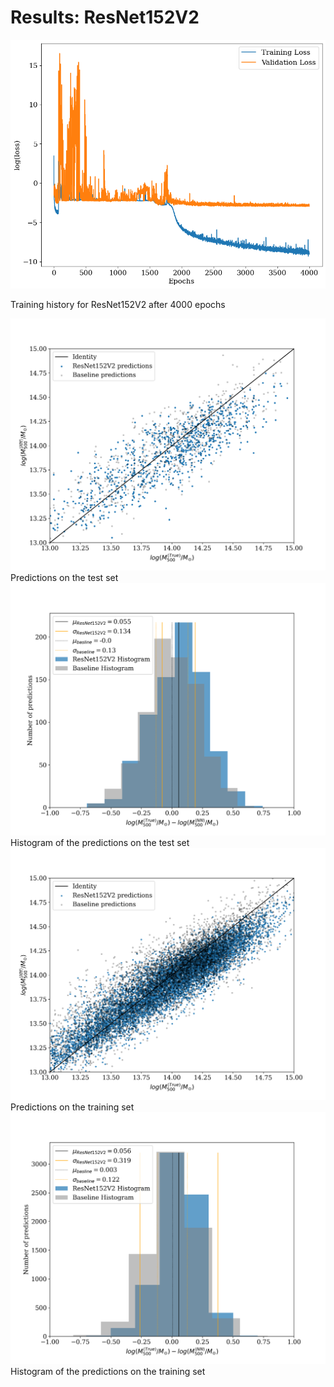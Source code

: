 # Results: ResNet152V2

<div class="grid grid-cols-2 justify-center justify-items-center items-start">

<div class="opacity-100">
<img src="/images/results/resnet/res152V2_history.png" class="max-h-95 shadow-lg"/>
<p class="text-gray-500 font-italic text-sm">
Training history for ResNet152V2 after 4000 epochs
</p>
</div>
<div class="grid grid-cols-2 gap-2 ml-4 opacity-100">
<div>
<img src="/images/results/resnet/test_ResNet152V2_scatter.png" class="max-h-40 shadow-lg"/>
<div class="text-gray-500 font-italic text-xs mt-3">
Predictions on the test set
</div>
</div>
<div>
<img src="/images/results/resnet/test_ResNet152V2_hist.png" class="max-h-39.5 shadow-lg"/>
<div class="text-gray-500 font-italic text-xs mt-3">
Histogram of the predictions on the test set
</div>
</div>
<div>
<img src="/images/results/resnet/training_ResNet152V2_scatter.png" class="max-h-40 shadow-lg"/>
<div class="text-gray-500 font-italic text-xs mt-3">
Predictions on the training set
</div>
</div>
<div>
<img src="/images/results/resnet/training_ResNet152V2_hist.png" class="max-h-39.5 shadow-lg"/>
<div class="text-gray-500 font-italic text-xs mt-3">
Histogram of the predictions on the training set
</div>
</div>
</div>


</div>